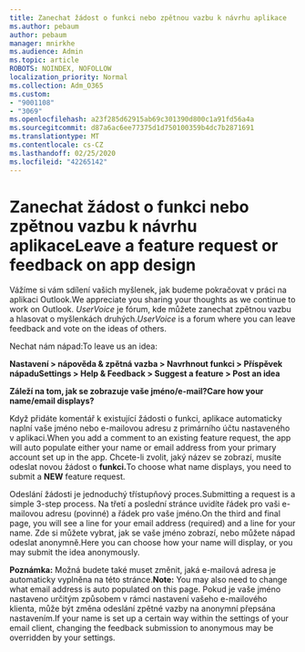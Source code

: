 ```yaml
---
title: Zanechat žádost o funkci nebo zpětnou vazbu k návrhu aplikace
ms.author: pebaum
author: pebaum
manager: mnirkhe
ms.audience: Admin
ms.topic: article
ROBOTS: NOINDEX, NOFOLLOW
localization_priority: Normal
ms.collection: Adm_O365
ms.custom:
- "9001108"
- "3069"
ms.openlocfilehash: a23f285d62915ab69c301390d800c1a91fd56a4a
ms.sourcegitcommit: d87a6ac6ee77375d1d750100359b4dc7b2871691
ms.translationtype: MT
ms.contentlocale: cs-CZ
ms.lasthandoff: 02/25/2020
ms.locfileid: "42265142"
---
```

# <a name="leave-a-feature-request-or-feedback-on-app-design"></a><span data-ttu-id="5826b-102">Zanechat žádost o funkci nebo zpětnou vazbu k návrhu aplikace</span><span class="sxs-lookup"><span data-stu-id="5826b-102">Leave a feature request or feedback on app design</span></span>

<span data-ttu-id="5826b-103">Vážíme si vám sdílení vašich myšlenek, jak budeme pokračovat v práci na aplikaci Outlook.</span><span class="sxs-lookup"><span data-stu-id="5826b-103">We appreciate you sharing your thoughts as we continue to work on Outlook.</span></span> <span data-ttu-id="5826b-104">*UserVoice* je fórum, kde můžete zanechat zpětnou vazbu a hlasovat o myšlenkách druhých.</span><span class="sxs-lookup"><span data-stu-id="5826b-104">*UserVoice* is a forum where you can leave feedback and vote on the ideas of others.</span></span>  

<span data-ttu-id="5826b-105">Nechat nám nápad:</span><span class="sxs-lookup"><span data-stu-id="5826b-105">To leave us an idea:</span></span> 

<span data-ttu-id="5826b-106">**Nastavení > nápověda & zpětná vazba > Navrhnout funkci > Příspěvek nápadu**</span><span class="sxs-lookup"><span data-stu-id="5826b-106">**Settings > Help & Feedback > Suggest a feature > Post an idea**</span></span> 

<span data-ttu-id="5826b-107">**Záleží na tom, jak se zobrazuje vaše jméno/e-mail?**</span><span class="sxs-lookup"><span data-stu-id="5826b-107">**Care how your name/email displays?**</span></span>

<span data-ttu-id="5826b-108">Když přidáte komentář k existující žádosti o funkci, aplikace automaticky naplní vaše jméno nebo e-mailovou adresu z primárního účtu nastaveného v aplikaci.</span><span class="sxs-lookup"><span data-stu-id="5826b-108">When you add a comment to an existing feature request, the app will auto populate either your name or email address from your primary account set up in the app.</span></span> <span data-ttu-id="5826b-109">Chcete-li zvolit, jaký název se zobrazí, musíte odeslat novou žádost o **funkci.**</span><span class="sxs-lookup"><span data-stu-id="5826b-109">To choose what name displays, you need to submit a **NEW** feature request.</span></span> 

<span data-ttu-id="5826b-110">Odeslání žádosti je jednoduchý třístupňový proces.</span><span class="sxs-lookup"><span data-stu-id="5826b-110">Submitting a request is a simple 3-step process.</span></span> <span data-ttu-id="5826b-111">Na třetí a poslední stránce uvidíte řádek pro vaši e-mailovou adresu (povinné) a řádek pro vaše jméno.</span><span class="sxs-lookup"><span data-stu-id="5826b-111">On the third and final page, you will see a line for your email address (required) and a line for your name.</span></span> <span data-ttu-id="5826b-112">Zde si můžete vybrat, jak se vaše jméno zobrazí, nebo můžete nápad odeslat anonymně.</span><span class="sxs-lookup"><span data-stu-id="5826b-112">Here you can choose how your name will display, or you may submit the idea anonymously.</span></span> 

<span data-ttu-id="5826b-113">**Poznámka:** Možná budete také muset změnit, jaká e-mailová adresa je automaticky vyplněna na této stránce.</span><span class="sxs-lookup"><span data-stu-id="5826b-113">**Note:** You may also need to change what email address is auto populated on this page.</span></span> <span data-ttu-id="5826b-114">Pokud je vaše jméno nastaveno určitým způsobem v rámci nastavení vašeho e-mailového klienta, může být změna odeslání zpětné vazby na anonymní přepsána nastavením.</span><span class="sxs-lookup"><span data-stu-id="5826b-114">If your name is set up a certain way within the settings of your email client, changing the feedback submission to anonymous may be overridden by your settings.</span></span> 
